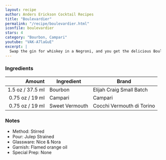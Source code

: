 ```yaml
---
layout: recipe
author: Anders Erickson Cocktail Recipes
title: "Boulevardier"
permalink: "/recipe/boulevardier.html"
iconfile: boulevardier
stars: 4
category: "Bourbon, Campari"
youtube: "VAK-A7laGuE"
excerpt: |
  Swap the gin for whiskey in a Negroni, and you get the delicious Boulevardier cocktail. Grab some Campari and sweet vermouth, and start mixing.
---
```


### Ingredients

|  Amount | Ingredient     | Brand                     |
| ------: | -------------- | ------------------------- |
|  1.5 oz / 37.5 ml | Bourbon        | Elijah Craig Small Batch  |
| 0.75 oz / 19 ml | Campari        | Campari                   |
| 0.75 oz / 19 ml | Sweet Vermouth | Cocchi Vermouth di Torino |

### Notes

- Method: Stirred
- Pour: Julep Strained
- Glassware: Nice & Nora
- Garnish: Flamed orange oil
- Special Prep: None
